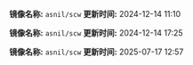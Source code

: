 **镜像名称:** `asnil/scw`
**更新时间:** 2024-12-14 11:10

**镜像名称:** `asnil/scw`
**更新时间:** 2024-12-14 17:25

**镜像名称:** `asnil/scw`
**更新时间:** 2025-07-17 12:57

